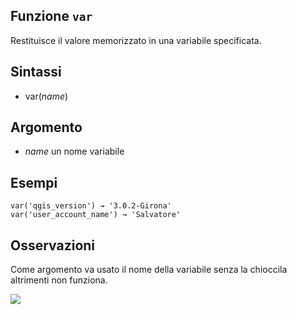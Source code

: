 ## Funzione `var`

Restituisce il valore memorizzato in una variabile specificata.

## Sintassi

* var(*name*)

## Argomento

* *name* un nome variabile

## Esempi
```
var('qgis_version') → '3.0.2-Girona'
var('user_account_name') → 'Salvatore'
```

## Osservazioni

Come argomento va usato il nome della variabile senza la chioccila altrimenti non funziona.

![](/img/generale/var1.png)
